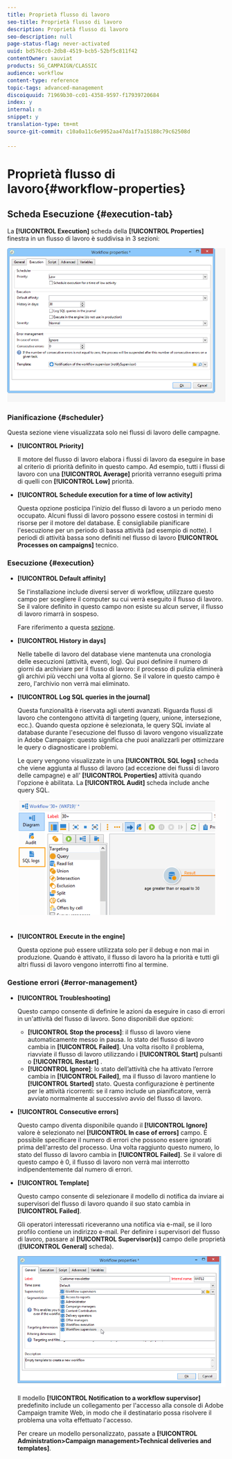 ```yaml
---
title: Proprietà flusso di lavoro
seo-title: Proprietà flusso di lavoro
description: Proprietà flusso di lavoro
seo-description: null
page-status-flag: never-activated
uuid: bd576cc0-2db8-4519-bcb5-52bf5c811f42
contentOwner: sauviat
products: SG_CAMPAIGN/CLASSIC
audience: workflow
content-type: reference
topic-tags: advanced-management
discoiquuid: 71969b30-cc01-4358-9597-f17939720684
index: y
internal: n
snippet: y
translation-type: tm+mt
source-git-commit: c10a0a11c6e9952aa47da1f7a15188c79c62508d

---
```



# Proprietà flusso di lavoro{#workflow-properties}

## Scheda Esecuzione {#execution-tab}

La **[!UICONTROL Execution]** scheda della **[!UICONTROL Properties]** finestra in un flusso di lavoro è suddivisa in 3 sezioni:

![](assets/wf_execution_tab.png)

### Pianificazione {#scheduler}

Questa sezione viene visualizzata solo nei flussi di lavoro delle campagne.

* **[!UICONTROL Priority]**

   Il motore del flusso di lavoro elabora i flussi di lavoro da eseguire in base al criterio di priorità definito in questo campo. Ad esempio, tutti i flussi di lavoro con una **[!UICONTROL Average]** priorità verranno eseguiti prima di quelli con **[!UICONTROL Low]** priorità.

* **[!UICONTROL Schedule execution for a time of low activity]**

   Questa opzione posticipa l&#39;inizio del flusso di lavoro a un periodo meno occupato. Alcuni flussi di lavoro possono essere costosi in termini di risorse per il motore del database. È consigliabile pianificare l&#39;esecuzione per un periodo di bassa attività (ad esempio di notte). I periodi di attività bassa sono definiti nel flusso di lavoro **[!UICONTROL Processes on campaigns]** tecnico.

### Esecuzione {#execution}

* **[!UICONTROL Default affinity]**

   Se l&#39;installazione include diversi server di workflow, utilizzare questo campo per scegliere il computer su cui verrà eseguito il flusso di lavoro. Se il valore definito in questo campo non esiste su alcun server, il flusso di lavoro rimarrà in sospeso.

   Fare riferimento a questa [sezione](../../installation/using/configuring-campaign-server.md#high-availability-workflows-and-affinities).

* **[!UICONTROL History in days]**

   Nelle tabelle di lavoro del database viene mantenuta una cronologia delle esecuzioni (attività, eventi, log). Qui puoi definire il numero di giorni da archiviare per il flusso di lavoro: il processo di pulizia eliminerà gli archivi più vecchi una volta al giorno. Se il valore in questo campo è zero, l&#39;archivio non verrà mai eliminato.

* **[!UICONTROL Log SQL queries in the journal]**

   Questa funzionalità è riservata agli utenti avanzati. Riguarda flussi di lavoro che contengono attività di targeting (query, unione, intersezione, ecc.). Quando questa opzione è selezionata, le query SQL inviate al database durante l&#39;esecuzione del flusso di lavoro vengono visualizzate in Adobe Campaign: questo significa che puoi analizzarli per ottimizzare le query o diagnosticare i problemi.

   Le query vengono visualizzate in una **[!UICONTROL SQL logs]** scheda che viene aggiunta al flusso di lavoro (ad eccezione dei flussi di lavoro delle campagne) e all&#39; **[!UICONTROL Properties]** attività quando l&#39;opzione è abilitata. La **[!UICONTROL Audit]** scheda include anche query SQL.

   ![](assets/wf_tab_log_sql.png)

* **[!UICONTROL Execute in the engine]**

   Questa opzione può essere utilizzata solo per il debug e non mai in produzione. Quando è attivato, il flusso di lavoro ha la priorità e tutti gli altri flussi di lavoro vengono interrotti fino al termine.

### Gestione errori {#error-management}

* **[!UICONTROL Troubleshooting]**

   Questo campo consente di definire le azioni da eseguire in caso di errori in un&#39;attività del flusso di lavoro. Sono disponibili due opzioni:

   * **[!UICONTROL Stop the process]**: il flusso di lavoro viene automaticamente messo in pausa. lo stato del flusso di lavoro cambia in **[!UICONTROL Failed]**. Una volta risolto il problema, riavviate il flusso di lavoro utilizzando i **[!UICONTROL Start]** pulsanti o **[!UICONTROL Restart]** .
   * **[!UICONTROL Ignore]**: lo stato dell’attività che ha attivato l’errore cambia in **[!UICONTROL Failed]**, ma il flusso di lavoro mantiene lo **[!UICONTROL Started]** stato. Questa configurazione è pertinente per le attività ricorrenti: se il ramo include un pianificatore, verrà avviato normalmente al successivo avvio del flusso di lavoro.

* **[!UICONTROL Consecutive errors]**

   Questo campo diventa disponibile quando il **[!UICONTROL Ignore]** valore è selezionato nel **[!UICONTROL In case of errors]** campo. È possibile specificare il numero di errori che possono essere ignorati prima dell&#39;arresto del processo. Una volta raggiunto questo numero, lo stato del flusso di lavoro cambia in **[!UICONTROL Failed]**. Se il valore di questo campo è 0, il flusso di lavoro non verrà mai interrotto indipendentemente dal numero di errori.

* **[!UICONTROL Template]**

   Questo campo consente di selezionare il modello di notifica da inviare ai supervisori del flusso di lavoro quando il suo stato cambia in **[!UICONTROL Failed]**.

   Gli operatori interessati riceveranno una notifica via e-mail, se il loro profilo contiene un indirizzo e-mail. Per definire i supervisori del flusso di lavoro, passare al **[!UICONTROL Supervisor(s)]** campo delle proprietà (**[!UICONTROL General]** scheda).

   ![](assets/wf-properties_select-supervisors.png)

   Il modello **[!UICONTROL Notification to a workflow supervisor]** predefinito include un collegamento per l&#39;accesso alla console di Adobe Campaign tramite Web, in modo che il destinatario possa risolvere il problema una volta effettuato l&#39;accesso.

   Per creare un modello personalizzato, passate a **[!UICONTROL Administration>Campaign management>Technical deliveries and templates]**.

